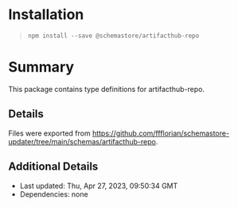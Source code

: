 # Installation
> `npm install --save @schemastore/artifacthub-repo`

# Summary
This package contains type definitions for artifacthub-repo.

## Details
Files were exported from https://github.com/ffflorian/schemastore-updater/tree/main/schemas/artifacthub-repo.

## Additional Details
* Last updated: Thu, Apr 27, 2023, 09:50:34 GMT
* Dependencies: none
